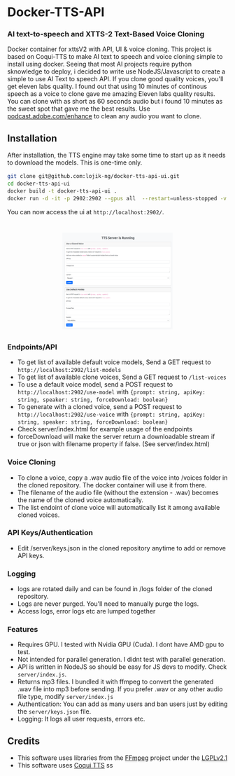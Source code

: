 # Docker-TTS-API

### AI text-to-speech and XTTS-2 Text-Based Voice Cloning

Docker container for xttsV2 with API, UI & voice cloning.
This project is based on Coqui-TTS to make AI text to speech and voice cloning simple to install using docker.
Seeing that most AI projects require python sknowledge to deploy, i decided to write use NodeJS/Javascript to create a simple to use AI Text to speech API. If you clone good quality voices, you'll get eleven labs quality. I found out that using 10 minutes of continous speech as a voice to clone gave me amazing Eleven labs quality results. You can clone with as short as 60 seconds audio but i found 10 minutes as the sweet spot that gave me the best results. Use [podcast.adobe.com/enhance](https://podcast.adobe.com/enhance) to clean any audio you want to clone.

## Installation

After installation, the TTS engine may take some time to start up as it needs to download the models. This is one-time only.

```sh
git clone git@github.com:lojik-ng/docker-tts-api-ui.git
cd docker-tts-api-ui
docker build -t docker-tts-api-ui .
docker run -d -it -p 2902:2902 --gpus all  --restart=unless-stopped -v .:/shared -v ./models:/root/.local/share/tts --name docker-tts-api-ui docker-tts-api-ui
```

You can now access the ui at `http://localhost:2902/`.

<h1 align="center">    
  <img src="screenshot.png" width="50%"></a>  
</h1>

### Endpoints/API

- To get list of available default voice models, Send a GET request to `http://localhost:2902/list-models`
- To get list of available clone voices, Send a GET request to `/list-voices`
- To use a default voice model, send a POST request to `http://localhost:2902/use-model` with `{prompt: string, apiKey: string, speaker: string, forceDownload: boolean}`
- To generate with a cloned voice, send a POST request to `http://localhost:2902/use-voice` with `{prompt: string, apiKey: string, speaker: string, forceDownload: boolean}`
- Check server/index.html for example usage of the endpoints
- forceDownload will make the server return a downloadable stream if true or json with filename property if false. (See server/index.html)

### Voice Cloning

- To clone a voice, copy a .wav audio file of the voice into /voices folder in the cloned repository. The docker container will use it from there.
- The filename of the audio file (without the extension - .wav) becomes the name of the cloned voice automatically.
- The list endoint of clone voice will automatically list it among available cloned voices.

### API Keys/Authentication

- Edit /server/keys.json in the cloned repository anytime to add or remove API keys.

### Logging

- logs are rotated daily and can be found in /logs folder of the cloned repository.
- Logs are never purged. You'll need to manually purge the logs.
- Access logs, error logs etc are lumped together

### Features

- Requires GPU. I tested with Nvidia GPU (Cuda). I dont have AMD gpu to test.
- Not intended for parallel generation. I didnt test with parallel generation.
- API is written in NodeJS so should be easy for JS devs to modify. Check `server/index.js`.
- Returns mp3 files. I bundled it with ffmpeg to convert the generated .wav file into mp3 before sending. If you prefer .wav or any other audio file type, modify `server/index.js`
- Authentication: You can add as many users and ban users just by editing the `server/keys.json` file.
- Logging: It logs all user requests, errors etc.

## Credits

- This software uses libraries from the [FFmpeg](http://ffmpeg.org) project under the [LGPLv2.1](http://www.gnu.org/licenses/old-licenses/lgpl-2.1.html)
- This software uses [Coqui TTS](https://github.com/coqui-ai/TTS)
  ss
